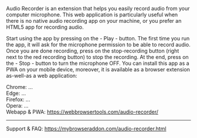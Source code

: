 Audio Recorder is an extension that helps you easily record audio from your computer microphone. This web application is particularly useful when there is no native audio recording app on your machine, or you prefer an HTML5 app for recording audio.

Start using the app by pressing on the - Play - button. The first time you run the app, it will ask for the microphone permission to be able to record audio. Once you are done recording, press on the stop-recording button (right next to the red recording button) to stop the recording. At the end, press on the - Stop - button to turn the microphone OFF. You can install this app as a PWA on your mobile device, moreover, it is available as a browser extension as-well-as a web application:

Chrome: ...  
Edge: ...    
Firefox: ...  
Opera: ...  
Webapp & PWA: https://webbrowsertools.com/audio-recorder/  

--------------------------------------------------------------

Support & FAQ: https://mybrowseraddon.com/audio-recorder.html  
